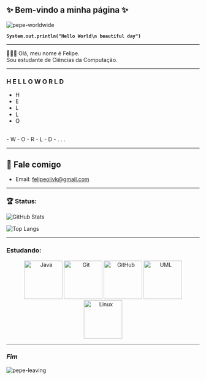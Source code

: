 ## ✨ Bem-vindo a minha página ✨

![pepe-worldwide](https://c.tenor.com/VRu2WDC7CggAAAAC/tenor.gif)

__`System.out.println("Hello World\n beautiful day")`__

---

🙋🏽‍♂️ Olá, meu nome é Felipe.  
Sou estudante de Ciências da Computação.

---

### H E L L O  W O R L D

- H
- E
- L
- L
- O
<br>
  - W
  - O
  - R
  - L
  - D
    - . . .

---

## 📧 Fale comigo

- Email: [felipeolivk@gmail.com](mailto:felipeolivk@gmail.com)

---

### 🏆 Status:

![GitHub Stats](https://github-readme-stats.vercel.app/api?username=felipe-o-kaji&show_icons=true&count_private=true&hide_title=true)

![Top Langs](https://github-readme-stats.vercel.app/api/top-langs/?username=felipe-o-kaji&layout=compact&hide=html,css)

---

### Estudando:

<div align="center">

<img src="https://cdn.jsdelivr.net/gh/devicons/devicon@latest/icons/java/java-plain-wordmark.svg" width="100" alt="Java" />
<img src="https://cdn.jsdelivr.net/gh/devicons/devicon@latest/icons/git/git-plain-wordmark.svg" width="100" alt="Git" />
<img src="https://cdn.jsdelivr.net/gh/devicons/devicon@latest/icons/github/github-original-wordmark.svg" width="100" alt="GitHub" />
<img src="https://cdn.jsdelivr.net/gh/devicons/devicon@latest/icons/unifiedmodelinglanguage/unifiedmodelinglanguage-original.svg" width="100" alt="UML" />
<img src="https://cdn.jsdelivr.net/gh/devicons/devicon@latest/icons/linux/linux-original.svg" width="100" alt="Linux" />

</div>

---

### *Fim*

![pepe-leaving](https://c.tenor.com/gNOXcNGheZ8AAAAd/tenor.gif)
